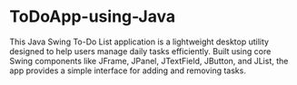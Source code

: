 # ToDoApp-using-Java
This Java Swing To-Do List application is a lightweight desktop utility designed to help users manage daily tasks efficiently. Built using core Swing components like JFrame, JPanel, JTextField, JButton, and JList, the app provides a simple interface for adding and removing tasks.
